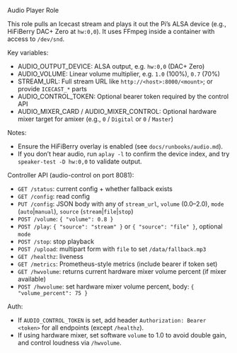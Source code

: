 Audio Player Role

This role pulls an Icecast stream and plays it out the Pi’s ALSA device (e.g., HiFiBerry DAC+ Zero at `hw:0,0`). It uses FFmpeg inside a container with access to `/dev/snd`.

Key variables:

- AUDIO_OUTPUT_DEVICE: ALSA output, e.g. `hw:0,0` (DAC+ Zero)
- AUDIO_VOLUME: Linear volume multiplier, e.g. `1.0` (100%), `0.7` (70%)
- STREAM_URL: Full stream URL like `http://<host>:8000/<mount>`; or provide `ICECAST_*` parts
- AUDIO_CONTROL_TOKEN: Optional bearer token required by the control API
- AUDIO_MIXER_CARD / AUDIO_MIXER_CONTROL: Optional hardware mixer target for amixer (e.g., `0` / `Digital` or `0` / `Master`)

Notes:

- Ensure the HiFiBerry overlay is enabled (see `docs/runbooks/audio.md`).
- If you don’t hear audio, run `aplay -l` to confirm the device index, and try `speaker-test -D hw:0,0` to validate output.

Controller API (audio-control on port 8081):

- `GET /status`: current config + whether fallback exists
- `GET /config`: read config
- `PUT /config`: JSON body with any of `stream_url`, `volume` (0.0–2.0), `mode` (`auto`|`manual`), `source` (`stream`|`file`|`stop`)
- `POST /volume`: `{ "volume": 0.8 }`
- `POST /play`: `{ "source": "stream" }` or `{ "source": "file" }`, optional `mode`
- `POST /stop`: stop playback
- `POST /upload`: multipart form with `file` to set `/data/fallback.mp3`
- `GET /healthz`: liveness
- `GET /metrics`: Prometheus-style metrics (include bearer if token set)
- `GET /hwvolume`: returns current hardware mixer volume percent (if mixer available)
- `POST /hwvolume`: set hardware mixer volume percent, body: `{ "volume_percent": 75 }`

Auth:

- If `AUDIO_CONTROL_TOKEN` is set, add header `Authorization: Bearer <token>` for all endpoints (except `/healthz`).
- If using hardware mixer, set software `volume` to 1.0 to avoid double gain, and control loudness via `/hwvolume`.
